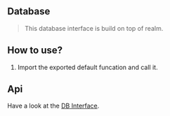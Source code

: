 ## Database
> This database interface is build on top of realm.

## How to use?
1. Import the exported default funcation and call it.

## Api
Have a look at the [DB Interface](db.js). 